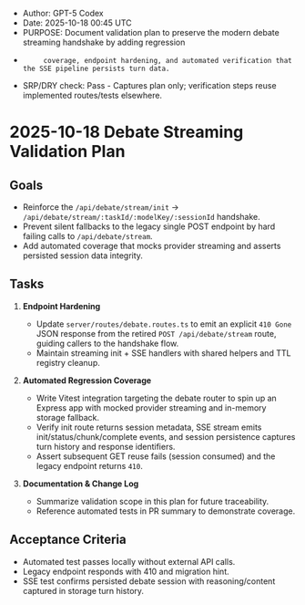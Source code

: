 * Author: GPT-5 Codex
* Date: 2025-10-18 00:45 UTC
* PURPOSE: Document validation plan to preserve the modern debate streaming handshake by adding regression
*          coverage, endpoint hardening, and automated verification that the SSE pipeline persists turn data.
* SRP/DRY check: Pass - Captures plan only; verification steps reuse implemented routes/tests elsewhere.

# 2025-10-18 Debate Streaming Validation Plan

## Goals
- Reinforce the `/api/debate/stream/init` → `/api/debate/stream/:taskId/:modelKey/:sessionId` handshake.
- Prevent silent fallbacks to the legacy single POST endpoint by hard failing calls to `/api/debate/stream`.
- Add automated coverage that mocks provider streaming and asserts persisted session data integrity.

## Tasks
1. **Endpoint Hardening**
   - Update `server/routes/debate.routes.ts` to emit an explicit `410 Gone` JSON response from the retired
     `POST /api/debate/stream` route, guiding callers to the handshake flow.
   - Maintain streaming init + SSE handlers with shared helpers and TTL registry cleanup.

2. **Automated Regression Coverage**
   - Write Vitest integration targeting the debate router to spin up an Express app with mocked provider
     streaming and in-memory storage fallback.
   - Verify init route returns session metadata, SSE stream emits init/status/chunk/complete events, and
     session persistence captures turn history and response identifiers.
   - Assert subsequent GET reuse fails (session consumed) and the legacy endpoint returns `410`.

3. **Documentation & Change Log**
   - Summarize validation scope in this plan for future traceability.
   - Reference automated tests in PR summary to demonstrate coverage.

## Acceptance Criteria
- Automated test passes locally without external API calls.
- Legacy endpoint responds with 410 and migration hint.
- SSE test confirms persisted debate session with reasoning/content captured in storage turn history.
